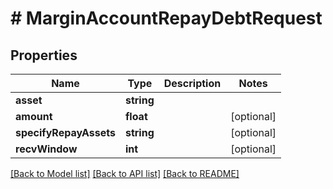 # # MarginAccountRepayDebtRequest

## Properties

Name | Type | Description | Notes
------------ | ------------- | ------------- | -------------
**asset** | **string** |  |
**amount** | **float** |  | [optional]
**specifyRepayAssets** | **string** |  | [optional]
**recvWindow** | **int** |  | [optional]

[[Back to Model list]](../../README.md#models) [[Back to API list]](../../README.md#endpoints) [[Back to README]](../../README.md)
